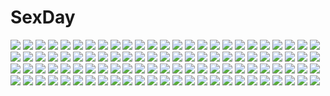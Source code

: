 # SexDay
![](https://konachan.com/jpeg/6d762c9515fbd35e954fd38fc0ac7333/Konachan.com%20-%20223332%20ass%20bra%20breasts%20brown_hair%20cameltoe%20cleavage%20nanao_naru%20nanawind%20panties%20red_eyes%20scan%20skirt_lift%20stockings%20thighhighs%20underwear%20waitress%20wet.jpg)
![](https://konachan.com/image/1fd47cd87c08fb65702d24e282b40769/Konachan.com%20-%20244243%20all_male%20animal%20black_hair%20boota%20cape%20fire%20male%20short_hair%20simon%20tagme_%28artist%29%20tengen_toppa_gurren_lagann%20watermark.jpg)
![](https://konachan.com/image/e986574006ed2ae4140f12cfaecbc421/Konachan.com%20-%2015760%20dark%20moon%20scythe%20tagme%20weapon.jpg)
![](https://konachan.com/jpeg/d80f39c264f4e4a27403aa33fa32280c/Konachan.com%20-%20119039%20kagamine_rin%20vocaloid.jpg)
![](https://konachan.com/jpeg/fbf1028e849e7f3e182cecc55854576c/Konachan.com%20-%20257920%20blush%20bow%20breasts%20long_hair%20navel%20nipples%20panties%20panty_pull%20ponytail%20pussy%20saber%20shorts%20sword%20tattoo%20thighhighs%20uncensored%20underboob%20underwear%20weapon.jpg)
![](https://konachan.com/jpeg/6366aa06b6788b5829475e5cad640c10/Konachan.com%20-%2089255%20animal_ears%20catgirl%20chen%20chibi%20christmas%20gloves%20hat%20snow%20tail%20touhou.jpg)
![](https://konachan.com/jpeg/d15cdf8a8cf869bdd53a4f5022c4b310/Konachan.com%20-%20189281%20animal%20brown_eyes%20brown_hair%20cat%20game_cg%20kyon%20kyon_no_imouto%20loli%20male%20suzumiya_haruhi_no_tsuisou%20suzumiya_haruhi_no_yuutsu.jpg)
![](https://konachan.com/jpeg/ec2b6b29493269522c889b80cb3e6622/Konachan.com%20-%20210928%20bath%20blush%20breast_grab%20breasts%20censored%20game_cg%20long_hair%20midare_setsugekka%20nipples%20pussy%20sasanome_yukina%20tagme_%28artist%29.jpg)
![](https://konachan.com/image/cc11185f5ea57125f8cc4aa19688f538/Konachan.com%20-%205649%20blue_eyes%20blue_hair%20bow%20breasts%20cleavage%20halloween%20kanon%20long_hair%20minase_akiko%20witch.jpg)
![](https://konachan.com/jpeg/9919871f8e200b91dbaf1ce940442fbf/Konachan.com%20-%2035421%20animal_ears%20apple%20brown_hair%20craft_lawrence%20food%20fruit%20gray_hair%20horo%20long_hair%20ookami_to_koushinryou%20short_hair%20tail%20white%20wolfgirl.jpg)
![](https://konachan.com/image/ed5950d99d4290d4d03face11526f95d/Konachan.com%20-%20200640%20ais_wallenstein%20bell_cranel%20blonde_hair%20elbow_gloves%20gloves%20knife%20logo%20long_hair%20male%20navel%20red_eyes%20short_hair%20sunset%20weapon%20white_hair%20yellow_eyes.jpg)
![](https://konachan.com/jpeg/3f9c6f78fe6354999e2a2a12fe24bfa8/Konachan.com%20-%20260370%20ass%20black_eyes%20bow%20choker%20long_hair%20marmalade_%28elfless_vanilla%29%20one_piece%20perona%20pink_hair%20ribbons%20shorts%20thighhighs%20twintails%20watermark%20wings.jpg)
![](https://konachan.com/jpeg/1a82865e70e1f88f63c4cf33ba2d03b2/Konachan.com%20-%20193707%20blonde_hair%20flandre_scarlet%20hat%20mokoppe%20panties%20red_eyes%20socks%20touhou%20underwear%20vampire.jpg)
![](https://konachan.com/image/75574085acd38b0b584a592a751713b1/Konachan.com%20-%20188691%20anthropomorphism%20blush%20breasts%20cleavage%20green_eyes%20green_hair%20kantai_collection%20kimura_shuuichi%20long_hair%20open_shirt%20suzuya_%28kancolle%29.jpg)
![](https://konachan.com/jpeg/21961db9cd544e0749ce52df55048d20/Konachan.com%20-%20100550%20animal%20bra%20breasts%20brown_eyes%20brown_hair%20cleavage%20game_cg%20nishimata_aoi%20sekai_seifuku_kanojo%20touno_sakurako%20underwear.jpg)
![](https://konachan.com/image/7db1565cf4607cdf6b2579d73f7f3701/Konachan.com%20-%20224206%20angel%20animal%20animal_ears%20brown_hair%20cat%20catgirl%20clouds%20dress%20gray_eyes%20halo%20observerz%20original%20short_hair%20signed%20summer_dress%20tail%20wings.jpg)
![](https://konachan.com/jpeg/3ff39752f25b848a67877c38998688fa/Konachan.com%20-%20294552%20blue_eyes%20blue_hair%20blush%20censored%20ensemble_%28company%29%20game_cg%20long_hair%20mutou_kurihito%20open_shirt%20panties%20sex%20shijou_ran%20underwear.jpg)
![](https://konachan.com/image/779da9e06ef21c76269b9aabb303c8b3/Konachan.com%20-%20247245%20all_male%20ball%20bed%20black_hair%20book%20boots%20cake%20drink%20food%20hoodie%20male%20original%20short_hair%20task_utsushita.jpg)
![](https://konachan.com/image/0278a436b1e2ecb97b5ec2bbbb1298e2/Konachan.com%20-%20214099%20building%20city%20leaves%20optical-core%20original%20scenic.jpg)
![](https://konachan.com/image/4b29bf9704625c217754550a415417a3/Konachan.com%20-%20208802%20biburu%20blue_eyes%20breasts%20brown_hair%20cleavage%20couch%20failure_penguin%20gloves%20hat%20jpeg_artifacts%20maya_%28kancolle%29%20navel%20short_hair%20skirt%20socks.jpg)
![](https://konachan.com/jpeg/84f8e69ab3edb1bd3e55a16a156bb24b/Konachan.com%20-%20271918%202girls%20ass%20black_hair%20blush%20braids%20fingering%20game_cg%20gray_hair%20kopianget%20long_hair%20navel%20panties%20ponytail%20pussy%20skirt%20uncensored%20underwear%20yuri.jpg)
![](https://konachan.com/jpeg/d4b37210bb38e36e605bfb0379548751/Konachan.com%20-%20102600%20cherry_blossoms%20clouds%20flowers%20fortissimo__akkord%3Absusvier%20game_cg%20grass%20landscape%20nobody%20scenic%20sky%20tree.jpg)
![](https://konachan.com/jpeg/10fc11034c23b5882529bbf718ef6a61/Konachan.com%20-%20239624%20clouds%20kuriyama_mirai%20kyoukai_no_kanata%20silhouette%20sky%20stars%20tagme_%28artist%29%20waifu2x.jpg)
![](https://konachan.com/image/7380a50bd80432513593171ffd6cb594/Konachan.com%20-%20300682%202girls%20black_hair%20hondoumachi_koharu%20id_invaded%20j-cube%20kaeru-chan%20long_hair%20short_hair%20thighhighs.jpg)
![](https://konachan.com/jpeg/a8294547e8dc7fc3b6ead410d193693b/Konachan.com%20-%20200709%20brown_eyes%20close%20dark%20hat%20nagato_yuki%20purple_hair%20suzumiya_haruhi_no_yuutsu%20vector.jpg)
![](https://konachan.com/image/905cce679b0ba35cee33d58b7d241e57/Konachan.com%20-%2097688%20blue_hair%20close%20hat%20muririn%20tagme%20twintails%20white.jpg)
![](https://konachan.com/image/b887f6e066a6550e37d04707d12e0c6e/Konachan.com%20-%20281237%202girls%20animal_ears%20aqua_eyes%20blonde_hair%20braids%20gloves%20gray_hair%20horns%20long_hair%20original%20pointed_ears%20rezia%20short_hair%20sword%20weapon%20wings.jpg)
![](https://konachan.com/image/f8abbd1c02544fa85bc84306f601abeb/Konachan.com%20-%2093369%20boat%20clouds%20green_hair%20japanese_clothes%20kochiya_hizuki%20kochiya_sanae%20long_hair%20miko%20skirt%20sky%20touhou%20yellow_eyes.jpg)
![](https://konachan.com/jpeg/006dfea6cf7d77729e3d9e00218608f2/Konachan.com%20-%20230217%20aliasing%20ass%20breasts%20brown_hair%20cameltoe%20game_cg%20hiwa_yuuka%20kobapyon%20long_hair%20mirror%20navel%20no_bra%20open_shirt%20panties%20reflection%20shirt%20underwear.jpg)
![](https://konachan.com/image/57141d5e71ceb51fe74462d92dc94771/Konachan.com%20-%20128330%20kami_nomi_zo_shiru_sekai%20nakagawa_kanon.jpg)
![](https://konachan.com/jpeg/e9d287783ecee2204ed797be9c9f29db/Konachan.com%20-%20206363%20aqua_eyes%20black_hair%20bow%20cropped%20dress%20elbow_gloves%20flat_chest%20gloves%20hestia_%28danmachi%29%20loli%20long_hair%20mafurii%20ribbons%20twintails%20white.jpg)
![](https://konachan.com/jpeg/d148481854292159f34bd30708c4543a/Konachan.com%20-%20225118%20building%20clouds%20drink%20leaves%20mizuasagi%20nobody%20original%20scenic%20sky%20tree.jpg)
![](https://konachan.com/jpeg/7fd67dff31a64a03f7d9730331a3b621/Konachan.com%20-%20277706%20animal_ears%20apron%20blonde_hair%20blush%20bow%20cat_smile%20catgirl%20collar%20dark_skin%20fang%20long_hair%20maid%20navel%20original%20red_eyes%20tail%20twintails.jpg)
![](https://konachan.com/image/1588790cebd525fdea85f39ea3325200/Konachan.com%20-%2025691%20all_male%20male%20naruto%20uzumaki_naruto.jpg)
![](https://konachan.com/image/0eb483a40c8e6cffbd41d81fc4152e00/Konachan.com%20-%2047813%20all_male%20code_geass%20lelouch_lamperouge%20male.jpg)
![](https://konachan.com/jpeg/1093d05489f77722292b84609094e0fe/Konachan.com%20-%20263235%20bed%20book%20dark_skin%20horns%20loli%20long_hair%20original%20panties%20pointed_ears%20red_eyes%20teddy_bear%20underwear%20white_hair%20yaosera.jpg)
![](https://konachan.com/image/18ccbe87fccbe546658ef34b64bfd617/Konachan.com%20-%2048966%20bra%20kamogawa_tanuki%20mahou_shoujo_lyrical_nanoha%20mahou_shoujo_lyrical_nanoha_strikers%20necklace%20panties%20takamachi_nanoha%20thighhighs%20underwear.jpg)
![](https://konachan.com/jpeg/e9a2a3ed6df58d877593c72525661174/Konachan.com%20-%20177710%202girls%20aqua_eyes%20black%20boots%20brown_hair%20cigarette%20dark%20inuzuka_bouru%20kousaka_honoka%20long_hair%20nishikino_maki%20purple_eyes%20red_hair%20scarf%20short_hair.jpg)
![](https://konachan.com/image/33b4c1e640be0e918b0adc84fe5ba899/Konachan.com%20-%2046690%20angel%20blonde_hair%20blue_eyes%20ishihara_masumi%20knife%20pink_hair%20ragnarok_online%20short_hair%20super_novice%20weapon.jpg)
![](https://konachan.com/jpeg/5940d0bd76aa9d2add32f63398026da2/Konachan.com%20-%20122348%20animal_ears%20areas%20blonde_hair%20bunny_ears%20bunnygirl%20dress%20miyasaka_miyu%20riizu_furanneru%20twintails.jpg)
![](https://konachan.com/jpeg/d8413b38c02eb40835ad3a9a60e09b0d/Konachan.com%20-%20283030%20azit_%28down%29%20blonde_hair%20blood%20close%20dress%20elizabeth_middleford%20gradient%20green_eyes%20headband%20kuroshitsuji%20sword%20tears%20twintails%20weapon.jpg)
![](https://konachan.com/image/74fc4e95775766b22a50f64279e231c6/Konachan.com%20-%20164202%20black_hair%20blue_eyes%20dress%20kanu%20katana%20koihime_musou%20long_hair%20red_hair%20scan%20sword%20tagme%20weapon%20yellow_eyes.jpg)
![](https://konachan.com/jpeg/d19d1cca0d5854208a67492bc1d64d5a/Konachan.com%20-%20181783%20ass%20black_hair%20blue_eyes%20bra%20breasts%20fujigasaki_mea%20game_cg%20long_hair%20navel_honeybell%20nipples%20spread_legs%20tanihara_natsuki%20underwear.jpg)
![](https://konachan.com/image/f7b6b31d7f052c6ce6785e6ebd7b7fa3/Konachan.com%20-%20160102%20animal%20cat%20choker%20eyepatch%20hat%20neon_genesis_evangelion%20panties%20soryu_asuka_langley%20thighhighs%20underwear%20usagihime.jpg)
![](https://konachan.com/image/0d8969d3abdc2f3577f35b0d3d06002e/Konachan.com%20-%20161225%20all_male%20blue_hair%20kyouichi%20male%20original%20school_uniform%20tears%20water.jpg)
![](https://konachan.com/image/4bedaee10fa2c707f49b49e3642a866a/Konachan.com%20-%20242597%202girls%20bikini%20breasts%20brown_eyes%20brown_hair%20cleavage%20futami_ami%20futami_mami%20idolmaster%20long_hair%20ponytail%20short_hair%20signed%20swimsuit%20twins%20yellow.jpg)
![](https://konachan.com/image/cf965481c195d523a34f3a949b3d95ef/Konachan.com%20-%20220250%20animal%20black_eyes%20black_hair%20blue_hair%20dog%20gray_hair%20group%20maito_ga%C3%AF%20male%20naruto%20nohara_rin%20oba-min%20pink_hair%20rock_lee%20sai%20sunglasses%20tenten.jpg)
![](https://konachan.com/jpeg/1cb292fcb6a47b2ac68373e72480cf9f/Konachan.com%20-%20287974%202girls%20arknights%20breasts%20choker%20cleavage%20gloves%20green_hair%20horns%20long_hair%20motorcycle%20red_eyes%20shorts%20sunglasses%20sword%20thighhighs%20twintails%20weapon.jpg)
![](https://konachan.com/jpeg/1bd4ee78a490468603e8b39ec85f2109/Konachan.com%20-%20142625%20.flow%20sabitsuki%20skirt%20tagme%20tagme_%28artist%29%20underwater%20water%20white_hair%20yume_nikki.jpg)
![](https://konachan.com/image/2152984d68a203ea7b9d2043857d552c/Konachan.com%20-%20301488%202girls%20breasts%20cleavage%20cotton%20fire%20foxgirl%20kimono%20loli%20long_hair%20magic%20necklace%20original%20purple_hair%20red_eyes%20socks%20tail%20twintails%20white_hair.jpg)
![](https://konachan.com/image/7d5aa1ddc312931dc6abbad9595d6b26/Konachan.com%20-%20141120%20black_hair%20hat%20himekaidou_hatate%20kneehighs%20long_hair%20phone%20pointed_ears%20sayori%20scan%20skirt%20tie%20touhou%20twintails%20yellow_eyes.jpg)
![](https://konachan.com/jpeg/381790d01f4b9285a230988bdc18c379/Konachan.com%20-%2096637%20anekano%20asami_kojika%20blonde_hair%20breasts%20censored%20chococo%20game_cg%20moo_%28umineko%29%20nipples%20paizuri%20penis%20purple_eyes%20school_uniform%20topless%20twintails.jpg)
![](https://konachan.com/jpeg/2ff28a2d0a8f28e908417f1f7c869da6/Konachan.com%20-%20288808%202girls%20ass%20breasts%20brown_hair%20cunnilingus%20gayarou%20nipples%20nude%20original%20purple_eyes%20pussy_juice%20scan%20short_hair%20yuri.jpg)
![](https://konachan.com/image/35a7e04709de4f6974462951d8621c5b/Konachan.com%20-%20127019%20agi_%28holic2007%29%20all_male%20blonde_hair%20clouds%20green_eyes%20jpeg_artifacts%20kagamine_len%20male%20phone%20ponytail%20short_hair%20sky%20tree%20vocaloid.jpg)
![](https://konachan.com/jpeg/378f8e9190c3c26453f48e23487872d8/Konachan.com%20-%20189969%20blue_eyes%20brown_hair%20long_hair%20original%20seal_%28pukozin%29%20signed.jpg)
![](https://konachan.com/image/7a6d5e7210e0af617e53d362543a0ab5/Konachan.com%20-%20288004%20blue_eyes%20choker%20fate_grand_order%20fate_%28series%29%20jpeg_artifacts%20long_hair%20meltryllis%20nasaniliu%20purple_hair%20ribbons%20swimsuit%20white.jpg)
![](https://konachan.com/jpeg/79b437de9d76a041589545d6598eb3ee/Konachan.com%20-%2027660%20tagme.jpg)
![](https://konachan.com/image/acb49f566ae0bbe15cf3559bd27a510f/Konachan.com%20-%20137875%20brown_hair%20flowers%20hat%20orange_eyes%20scan%20tagme_%28character%29%20tinkerbell.jpg)
![](https://konachan.com/image/764b21860de46f1e391f9e8afc9b9c46/Konachan.com%20-%20307452%20azur_lane%20bikini%20breast_hold%20breasts%20candy%20cleavage%20flowers%20green_eyes%20hat%20lollipop%20long_hair%20navel%20red_hair%20sunglasses%20swimsuit%20tming.jpg)
![](https://konachan.com/jpeg/d80cb37b6ec902c730f24ee3c23d3b35/Konachan.com%20-%20276031%20animal_ears%20bed%20bow%20garter_belt%20long_hair%20necklace%20original%20pink_hair%20purple_eyes%20sumii%20tail%20thighhighs.jpg)
![](https://konachan.com/jpeg/5e590f3e342d046e560517489ea32246/Konachan.com%20-%20268141%20ass%20azukiman%20azur_lane%20blue_eyes%20blush%20bra%20breasts%20cleavage%20dress%20long_hair%20navel%20no_bra%20nopan%20open_shirt%20panties%20shirt%20thighhighs%20twintails%20underwear.jpg)
![](https://konachan.com/image/f24ca42e2de966287cc6c7707d17549f/Konachan.com%20-%20266194%20building%20city%20clouds%20niko_p%20nobody%20original%20scenic%20sky%20train%20tree.jpg)
![](https://konachan.com/jpeg/2dc4e7ac6631d409765aa5ef6151c3a3/Konachan.com%20-%20199073%202girls%20bicycle%20blonde_hair%20brown_eyes%20brown_hair%20game_cg%20giga%20kitazono_nana%20kneehighs%20long_hair%20panties%20passage%21%20red_eyes%20shoujo_ai%20skirt%20underwear.jpg)
![](https://konachan.com/image/6394cbcabb78cc8b2282e14e7c0e58e7/Konachan.com%20-%2026605%20asahina_mikuru%20brown_eyes%20long_hair%20school_uniform%20suzumiya_haruhi_no_yuutsu.jpg)
![](https://konachan.com/image/ceea0e7adedf67dbd1aec0c64fa53b8a/Konachan.com%20-%20102659%20aqua_eyes%20bow%20guitar%20instrument%20kagamine_rin%20petals%20vocaloid%20white.jpg)
![](https://konachan.com/image/115ef61f1760aba2140af7df531ea160/Konachan.com%20-%20200290%20bow%20brown_eyes%20hiiragi_shinoa%20long_hair%20owari_no_seraph%20pink_hair%20scythe%20skirt%20swd3e2%20thighhighs%20watermark%20weapon.jpg)
![](https://konachan.com/jpeg/daa9411732d218b71b72214a8eda7672/Konachan.com%20-%20133243%20animal%20fish%20nasamuto%20original%20school_uniform.jpg)
![](https://konachan.com/jpeg/e3613dbd5b4b8e02988a242c72d95b39/Konachan.com%20-%20299992%20akiru_%28igel-flutter%29%20blue_eyes%20brown_hair%20clouds%20dress%20flowers%20long_hair%20original%20rooftop%20school_uniform%20sky%20waifu2x.jpg)
![](https://konachan.com/jpeg/2d04b968628a1a6457cc2c1dc6681e9a/Konachan.com%20-%2032468%20tagme.jpg)
![](https://konachan.com/image/a1f6cd5685b465cafb567eb450b6345d/Konachan.com%20-%20161240%20blue_eyes%20boots%20brown_hair%20green_eyes%20green_hair%20hat%20n%20necklace%20pokemon%20ponytail%20sorabo%20touko_%28pokemon%29.jpg)
![](https://konachan.com/jpeg/8141e504cd8f4a0f6cdbf602f1a35996/Konachan.com%20-%20265076%20aggron%20blastoise%20blaziken%20charizard%20emboar%20empoleon%20feraligatr%20infernape%20meganium%20pokemon%20samurott%20sceptile%20serperior%20torterra%20typhlosion%20venusaur.jpg)
![](https://konachan.com/jpeg/d7db6267531bc89a50dbab4f3e3f9228/Konachan.com%20-%20230477%20brown_eyes%20brown_hair%20girls_und_panzer%20mikko_%28girls_und_panzer%29%20short_hair%20skirt%20toamariitutu%20twintails%20uniform.jpg)
![](https://konachan.com/image/b61fafc1eabe22397741ee4f2c3e89cb/Konachan.com%20-%20148774%202girls%20ass%20bed%20blue_hair%20blush%20braids%20breasts%20cameltoe%20lactation%20logo%20nipples%20no_bra%20panties%20pantyhose%20skirt%20squeez%20underwear%20watermark%20yuibi.jpg)
![](https://konachan.com/jpeg/0cd2d3c901af349c0ae077bf1cde4bab/Konachan.com%20-%20239784%20blush%20breasts%20censored%20game_cg%20hulotte%20ikegami_akane%20long_hair%20navel%20nipples%20nude%20penis%20pink_eyes%20red_hair%20sex%20spread_legs%20wet%20yagami_kanna.jpg)
![](https://konachan.com/image/148a90296fd15764aa1ac73456f0fdd6/Konachan.com%20-%20100671%20animal_ears%20kiriya_nozomi%20long_hair%20mayoi_neko_overrun%21%20serizawa_fumino%20umenomori_chise%20underwear%20yabuki_kentarou.jpg)
![](https://konachan.com/image/390687b7547845b84c0ebedc3eab7da9/Konachan.com%20-%20216532%20anthropomorphism%20blush%20bow%20boyogo%20gloves%20industrial%20kantai_collection%20polychromatic%20signed%20sketch%20yuubari_%28kancolle%29.jpg)
![](https://konachan.com/jpeg/b41d15e7b9f490e7e2210340989ce82c/Konachan.com%20-%20144982%20ada_wrong%20aqua_eyes%20black_hair%20blueman%20dress%20elbow_gloves%20gloves%20resident_evil%20short_hair.jpg)
![](https://konachan.com/jpeg/633fd8e2012bf3966338fa751e6d9925/Konachan.com%20-%20161908%20armor%20blue_eyes%20blue_hair%20cape%20fire_emblem%20gloves%20lucina_%28fire_emblem%29%20male%20mejiro%20my_unit_%28fire_emblem%29%20tears%20white%20white_hair.jpg)
![](https://konachan.com/image/fe07b94bb6cc1677a42e42964819a155/Konachan.com%20-%2066128%20hatsune_miku%20twintails%20vocaloid.jpg)
![](https://konachan.com/image/83f6292c945e589fb32dbef0d1503935/Konachan.com%20-%2031937%20ass%20blush%20censored%20cum%20favorite%20fellatio%20game_cg%20happy_margaret%21%20kokonoka%20penis%20purple_eyes%20purple_hair%20pussy%20pussy_juice%20spread_legs%20tsuwabuki_akira.jpg)
![](https://konachan.com/jpeg/6f4d7ecb4f2eefa14805aa932198e1ee/Konachan.com%20-%20274646%20blonde_hair%20breasts%20dress%20footjob%20game_cg%20goth-loli%20horns%20kneehighs%20lolita_fashion%20nipples%20penis%20pussy%20short_hair%20uncensored%20yellow_eyes.jpg)
![](https://konachan.com/jpeg/a5a8ca70a620be5be66b6c3d3fbdbf44/Konachan.com%20-%20140967%20elena_peoples%20eureka_seven_ao%20vector.jpg)
![](https://konachan.com/jpeg/0ca436b9e6d3fa33ddf23480aefad108/Konachan.com%20-%2071017%20hidamari_sketch%20ume%20vector.jpg)
![](https://konachan.com/image/03091397c325cec8ce90ecadc4fec123/Konachan.com%20-%20182364%20all_male%20forest%20ginko_%28mushishi%29%20grass%20magic%20male%20mushishi%20scarlet97%20short_hair%20tree%20water%20white_hair.jpg)
![](https://konachan.com/jpeg/505900e560abb7703adb71f2e8b9c98f/Konachan.com%20-%20241747%20annin_doufu%20barefoot%20book%20breasts%20brown_eyes%20brown_hair%20couch%20idolmaster%20idolmaster_cinderella_girls%20necklace%20shiomi_shuuko%20short_hair.jpg)
![](https://konachan.com/image/f9eaa042bf961561c3896dcd9106cbad/Konachan.com%20-%2033314%20tagme.jpg)
![](https://konachan.com/jpeg/7bcf2a9a6d1a285c588329de8c09b0ac/Konachan.com%20-%20304454%20blush%20brown_hair%20fang%20green_eyes%20headband%20komori_kuzuyu%20naked_shirt%20navel%20no_bra%20open_shirt%20original%20shirt.jpg)
![](https://konachan.com/image/086a4300c5ff04c73069d9ea2a169280/Konachan.com%20-%20209978%20black%20blonde_hair%20elbow_gloves%20gloves%20headband%20long_hair%20minhoo%20navel%20panties%20signed%20skirt%20swim_ring%20thighhighs%20underwear%20zettai_ryouiki.jpg)
![](https://konachan.com/jpeg/3b2cf98202d563f2ace75047ff293357/Konachan.com%20-%20243422%202girls%20animal%20fish%20original%20school_uniform%20skirt%20yuuki_tatsuya.jpg)
![](https://konachan.com/jpeg/2fe840fb35e97e0d0922ad4831751807/Konachan.com%20-%20115156%20animal%20elin%20rabbit%20ricci%20tera_online.jpg)
![](https://konachan.com/jpeg/a39119e08aaf422326fca6026f37fba1/Konachan.com%20-%20242745%20ass%20blue_eyes%20blue_hair%20breasts%20dark_skin%20elbow_gloves%20fate_grand_order%20fate_%28series%29%20gloves%20green%20sideboob%20signed%20thighhighs%20utu_%28ldnsft%29.jpg)
![](https://konachan.com/jpeg/f1c07b56703d7f8dfe9267ac308a8d8d/Konachan.com%20-%2087862%20aisaka_taiga%20chibi%20long_hair%20school_uniform%20thighhighs%20toradora%20white.jpg)
![](https://konachan.com/jpeg/4f0c5a770a2086396387c229923c8bb8/Konachan.com%20-%20136341%202girls%20asahina_mai%20breast_grab%20game_cg%20sakura_no_reply%20tsukimori_chiyoko.jpg)
![](https://konachan.com/image/4ceb90d7cb54daf9ddd5fa9a83378d54/Konachan.com%20-%2086055%20briefs_%28character%29%20panty_%26_stocking_with_garterbelt%20panty_%28character%29%20stocking_%28character%29.jpg)
![](https://konachan.com/image/b144ffdbd8b73b5046a318cb33393a6d/Konachan.com%20-%20268626%20animal%20animal_ears%20building%20foxgirl%20haik%20long_hair%20original%20red_eyes%20tail%20train%20white_hair.jpg)
![](https://konachan.com/image/af9c4e07acf0f4f430297babdd9b8cdc/Konachan.com%20-%20123255%20black_hair%20blonde_hair%20book%20brown_hair%20dress%20fate_zero%20fate_%28series%29%20gilgamesh%20kino707%20lancelot_%28fate%29%20mask%20red_hair%20saber%20sword%20true_assassin%20weapon.jpg)
![](https://konachan.com/image/4672ce9c3d4eb6ce28915dc75276f674/Konachan.com%20-%2020372%20gun%20gunslinger_girl%20triela%20weapon.jpg)
![](https://konachan.com/image/545566c858334ca30f0d57b8371d6c8c/Konachan.com%20-%20199219%202girls%20blue_eyes%20blue_hair%20long_hair%20original%20pixiv_fantasia%20red_eyes%20red_hair%20reiami.jpg)
![](https://konachan.com/jpeg/5e3e85dd089e946a0d914f45281b3eb9/Konachan.com%20-%20141180%20black_hair%20blush%20bow%20game_cg%20goka_michiru%20headband%20long_hair%20male%20purple_eyes%20ribbons%20school_uniform%20shishigatani_ushio%20short_hair%20skirt%20yellow_eyes.jpg)
![](https://konachan.com/image/404ccc165f26bbd1898b6d828bcf54ce/Konachan.com%20-%20260770%20all_male%20blue_eyes%20blue_hair%20kaito%20male%20short_hair%20tagme_%28artist%29%20vocaloid.jpg)
